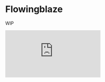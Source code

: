 # Flowingblaze

WIP

![My about me](https://github.com/flowingblaze/flowingblaze.github.io/blob/d4775ca496057dd7ee1f5c3277b927c235a087d9/Aboutme.md)
